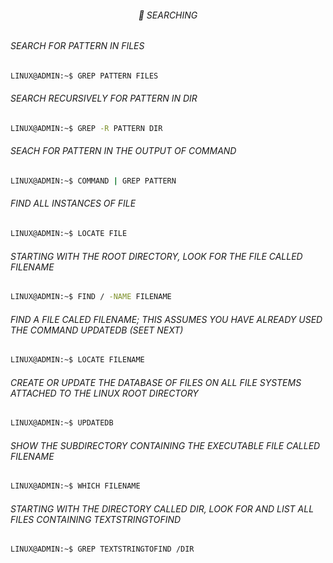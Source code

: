 <h6 align="center">🔏 SEARCHING</h6>

<h6>SEARCH FOR PATTERN IN FILES</h6>

```bash
LINUX@ADMIN:~$ GREP PATTERN FILES
```

<h6>SEARCH RECURSIVELY FOR PATTERN IN DIR</h6>

```bash
LINUX@ADMIN:~$ GREP -R PATTERN DIR
```

<h6>SEACH FOR PATTERN IN THE OUTPUT OF COMMAND</h6>

```bash
LINUX@ADMIN:~$ COMMAND | GREP PATTERN
```

<h6>FIND ALL INSTANCES OF FILE</h6>

```bash
LINUX@ADMIN:~$ LOCATE FILE
```

<h6>STARTING WITH THE ROOT DIRECTORY, LOOK FOR THE FILE CALLED FILENAME</h6>

```bash
LINUX@ADMIN:~$ FIND / -NAME FILENAME
```

<h6>FIND A FILE CALED FILENAME; THIS ASSUMES YOU HAVE ALREADY USED THE COMMAND UPDATEDB (SEET NEXT)</h6>

```bash
LINUX@ADMIN:~$ LOCATE FILENAME
```

<h6>CREATE OR UPDATE THE DATABASE OF FILES ON ALL FILE SYSTEMS ATTACHED TO THE LINUX ROOT DIRECTORY</h6>

```bash
LINUX@ADMIN:~$ UPDATEDB
```

<h6>SHOW THE SUBDIRECTORY CONTAINING THE EXECUTABLE FILE CALLED FILENAME</h6>

```bash
LINUX@ADMIN:~$ WHICH FILENAME
```

<h6>STARTING WITH THE DIRECTORY CALLED DIR, LOOK FOR AND LIST ALL FILES CONTAINING TEXTSTRINGTOFIND</h6>

```bash
LINUX@ADMIN:~$ GREP TEXTSTRINGTOFIND /DIR
```